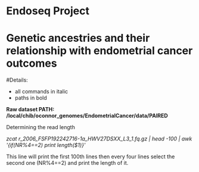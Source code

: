 # Endoseq Project
# Genetic ancestries and their relationship with endometrial cancer outcomes

#Details: 
*  all commands in italic
*  paths in bold

**Raw dataset PATH: /local/chib/oconnor_genomes/EndometrialCancer/data/PAIRED**

Determining the read length

*zcat r_2006_FSFP192242716-1a_HWV27DSXX_L3_1.fq.gz | head -100 | awk '{if(NR%4==2) print length($1)}'*

This line will print the first 100th lines then every four lines select the second one (NR%4==2) and print the length of it.




